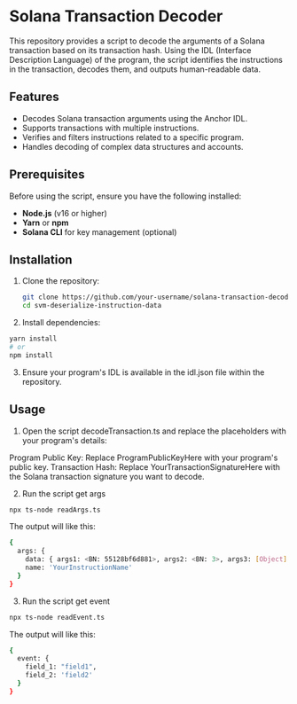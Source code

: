# **Solana Transaction Decoder**

This repository provides a script to decode the arguments of a Solana transaction based on its transaction hash. Using the IDL (Interface Description Language) of the program, the script identifies the instructions in the transaction, decodes them, and outputs human-readable data.

## **Features**

- Decodes Solana transaction arguments using the Anchor IDL.
- Supports transactions with multiple instructions.
- Verifies and filters instructions related to a specific program.
- Handles decoding of complex data structures and accounts.

## **Prerequisites**

Before using the script, ensure you have the following installed:

- **Node.js** (v16 or higher)
- **Yarn** or **npm**
- **Solana CLI** for key management (optional)

## **Installation**

1. Clone the repository:
   ```bash
   git clone https://github.com/your-username/solana-transaction-decoder.git
   cd svm-deserialize-instruction-data

2. Install dependencies:
```bash
yarn install
# or
npm install
```

3. Ensure your program's IDL is available in the idl.json file within the repository.

## Usage

1. Open the script decodeTransaction.ts and replace the placeholders with your program's details:

Program Public Key: Replace ProgramPublicKeyHere with your program's public key.
Transaction Hash: Replace YourTransactionSignatureHere with the Solana transaction signature you want to decode.

2. Run the script get args

```bash
npx ts-node readArgs.ts
```
The output will like this:
```bash
{
  args: {
    data: { args1: <BN: 55128bf6d881>, args2: <BN: 3>, args3: [Object] },
    name: 'YourInstructionName'
  }
}
```

3. Run the script get event

```bash
npx ts-node readEvent.ts
```
The output will like this:
```bash
{
  event: {
    field_1: "field1",
    field_2: 'field2'
  }
}
```
